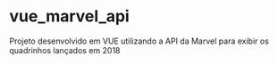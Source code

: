 # vue_marvel_api
Projeto desenvolvido em VUE utilizando a API da Marvel para exibir os quadrinhos lançados em 2018
